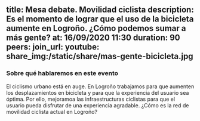 title: Mesa debate. Movilidad ciclista
description: Es el momento de lograr que el uso de la bicicleta aumente en Logroño. ¿Cómo podemos sumar a más gente?
at: 16/09/2020 11:30
duration: 90
peers:
join_url:
youtube: 
share_img:/static/share/mas-gente-bicicleta.jpg
----
### Sobre qué hablaremos en este evento

El ciclismo urbano está en auge. En Logroño trabajamos para que aumenten los desplazamientos en bicicleta y para que la experiencia del usuario sea óptima. Por ello, mejoramoa las infraestructuras ciclistas para que el usuario pueda disfrutar de una experiencia agradable. ¿Cómo es la red de movilidad ciclista actual en Logroño?
